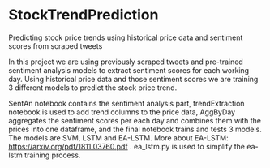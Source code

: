 # StockTrendPrediction
Predicting stock price trends using historical price data and sentiment scores from scraped tweets


In this project we are using previously scraped tweets and pre-trained sentiment analysis models to extract sentiment scores for each working day.
Using historical price data and those sentiment scores we are training 3 different models to predict the stock price trend.

SentAn notebook contains the sentiment analysis part, trendExtraction notebook is used to add trend columns to the price data,
AggByDay aggregates the sentiment scores per each day and combines them with the prices into one dataframe, and the final notebook trains and tests 3 models.
The models are SVM, LSTM and EA-LSTM.
More about EA-LSTM: https://arxiv.org/pdf/1811.03760.pdf .
ea_lstm.py is used to simplify the ea-lstm training process.

